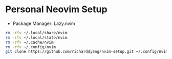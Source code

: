 # Personal Neovim Setup
- Package Manager: Lazy.nvim
```sh 
rm -rfv ~/.local/share/nvim
rm -rfv ~/.local/state/nvim
rm -rfv ~/.cache/nvim
rm -rfv ~/.config/nvim
git clone https://github.com/richarddyang/nvim-setup.git ~/.config/nvim
```
